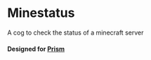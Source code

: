 # Minestatus
A cog to check the status of a minecraft server
#### Designed for [Prism](https://github.com/VerdaBot/Prism)
